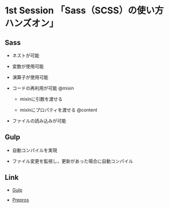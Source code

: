 # 1st Session 「Sass（SCSS）の使い方ハンズオン」

## Sass

* ネストが可能

* 変数が使用可能

* 演算子が使用可能

* コードの再利用が可能 @mixin

	* mixinに引数を渡せる

	* mixinにプロパティを渡せる @content

* ファイルの読み込みが可能

## Gulp

* 自動コンパイルを実現

* ファイル変更を監視し，更新があった場合に自動コンパイル

## Link

* [Gulp](https://qiita.com/yasui05821/items/e0821bf23890651d2e68)

* [Prepros](https://prepros.io/)